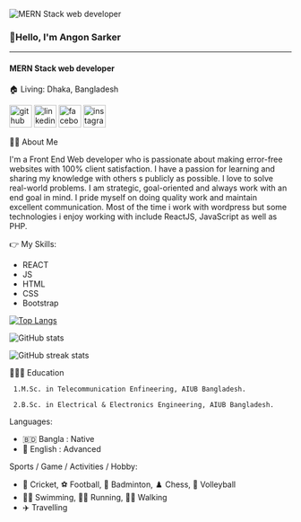 ![MERN Stack web developer](https://media.licdn.com/dms/image/D5616AQGC4eZrMMBseQ/profile-displaybackgroundimage-shrink_350_1400/0/1722586029490?e=1727913600&v=beta&t=xByazLO0ZFK4QBWhnWCKw1lSNjF5AJx54HnqRsw8jzY)

### 👋Hello, I'm Angon Sarker
-----------------------------
#### MERN Stack web developer
🏠   Living: Dhaka, Bangladesh


[<img src='https://cdn.jsdelivr.net/npm/simple-icons@3.0.1/icons/github.svg' alt='github' height='40'>](https://github.com/Angon-Sarker)  [<img src='https://cdn.jsdelivr.net/npm/simple-icons@3.0.1/icons/linkedin.svg' alt='linkedin' height='40'>](https://www.linkedin.com/in/angonsarker1/)  [<img src='https://cdn.jsdelivr.net/npm/simple-icons@3.0.1/icons/facebook.svg' alt='facebook' height='40'>](https://www.facebook.com/pranjol.sarker)  [<img src='https://cdn.jsdelivr.net/npm/simple-icons@3.0.1/icons/instagram.svg' alt='instagram' height='40'>](https://www.instagram.com/angon_sarker/) 



👨‍🏫   About Me

I'm a Front End Web developer who is passionate about making error-free websites with 100% client satisfaction. I have a passion for learning and sharing my knowledge with others s publicly as possible. I love to solve real-world problems. I am strategic, goal-oriented and always work with an end goal in mind. I pride myself on doing quality work and maintain excellent communication. Most of the time i work with wordpress but some technologies i enjoy working with include ReactJS, JavaScript as well as PHP.


👉 My Skills: 
- REACT 
- JS 
- HTML 
- CSS
- Bootstrap


[![Top Langs](https://github-readme-stats.vercel.app/api/top-langs/?username=Angon-Sarker)](https://github.com/anuraghazra/github-readme-stats)

![GitHub stats](https://github-readme-stats.vercel.app/api?username=Angon-Sarker&show_icons=true)  


![GitHub streak stats](https://streak-stats.demolab.com/?user=Angon-Sarker)  



👨🏻‍🎓  Education

     1.M.Sc. in Telecommunication Enfineering, AIUB Bangladesh.
 
     2.B.Sc. in Electrical & Electronics Engineering, AIUB Bangladesh.


Languages:

- 🇧🇩 Bangla : Native
- 🏴󠁧󠁢󠁥󠁮󠁧󠁿 English : Advanced

Sports / Game / Activities / Hobby:
- 🏏 Cricket, ⚽ Football, 🏸 Badminton, ♟️ Chess, 🏐 Volleyball
- 🏊‍♂️ Swimming, 🏃‍♂️ Running, 🚶‍♂️ Walking
- ✈️ Travelling





